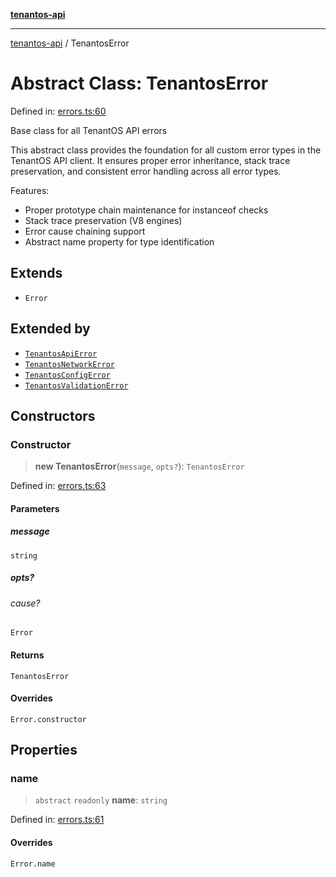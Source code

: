 [**tenantos-api**](../README.md)

***

[tenantos-api](../globals.md) / TenantosError

# Abstract Class: TenantosError

Defined in: [errors.ts:60](https://github.com/shadmanZero/tenantos-api/blob/b1ba837cafbeb4e057ec12e90b81a7c5ea5b383f/src/errors.ts#L60)

Base class for all TenantOS API errors

This abstract class provides the foundation for all custom error types in the
TenantOS API client. It ensures proper error inheritance, stack trace preservation,
and consistent error handling across all error types.

Features:
- Proper prototype chain maintenance for instanceof checks
- Stack trace preservation (V8 engines)
- Error cause chaining support
- Abstract name property for type identification

## Extends

- `Error`

## Extended by

- [`TenantosApiError`](TenantosApiError.md)
- [`TenantosNetworkError`](TenantosNetworkError.md)
- [`TenantosConfigError`](TenantosConfigError.md)
- [`TenantosValidationError`](TenantosValidationError.md)

## Constructors

### Constructor

> **new TenantosError**(`message`, `opts?`): `TenantosError`

Defined in: [errors.ts:63](https://github.com/shadmanZero/tenantos-api/blob/b1ba837cafbeb4e057ec12e90b81a7c5ea5b383f/src/errors.ts#L63)

#### Parameters

##### message

`string`

##### opts?

###### cause?

`Error`

#### Returns

`TenantosError`

#### Overrides

`Error.constructor`

## Properties

### name

> `abstract` `readonly` **name**: `string`

Defined in: [errors.ts:61](https://github.com/shadmanZero/tenantos-api/blob/b1ba837cafbeb4e057ec12e90b81a7c5ea5b383f/src/errors.ts#L61)

#### Overrides

`Error.name`
